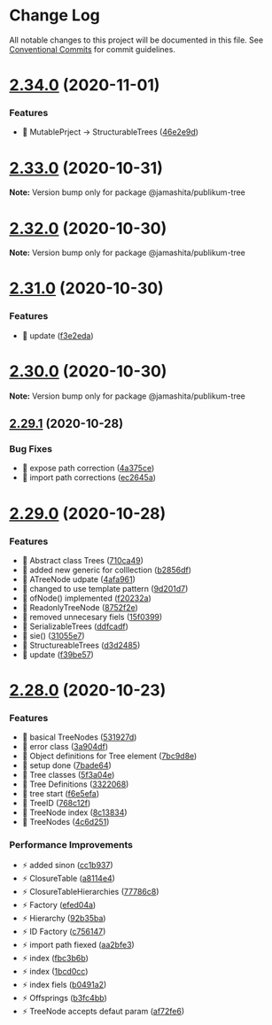 # Change Log

All notable changes to this project will be documented in this file.
See [Conventional Commits](https://conventionalcommits.org) for commit guidelines.

# [2.34.0](https://github.com/jamashita/publikum/compare/v2.33.0...v2.34.0) (2020-11-01)


### Features

* 🎸 MutablePrject -> StructurableTrees ([46e2e9d](https://github.com/jamashita/publikum/commit/46e2e9d738c9302c59f1dd68f6c8466efc618f29))





# [2.33.0](https://github.com/jamashita/publikum/compare/v2.32.0...v2.33.0) (2020-10-31)

**Note:** Version bump only for package @jamashita/publikum-tree





# [2.32.0](https://github.com/jamashita/publikum/compare/v2.31.0...v2.32.0) (2020-10-30)

**Note:** Version bump only for package @jamashita/publikum-tree





# [2.31.0](https://github.com/jamashita/publikum/compare/v2.30.0...v2.31.0) (2020-10-30)


### Features

* 🎸 update ([f3e2eda](https://github.com/jamashita/publikum/commit/f3e2eda85177d0f1673a8d1544e6f4aabd8623ef))





# [2.30.0](https://github.com/jamashita/publikum/compare/v2.29.1...v2.30.0) (2020-10-30)

**Note:** Version bump only for package @jamashita/publikum-tree





## [2.29.1](https://github.com/jamashita/publikum/compare/v2.29.0...v2.29.1) (2020-10-28)


### Bug Fixes

* 🐛 expose path correction ([4a375ce](https://github.com/jamashita/publikum/commit/4a375ce2a3da7b8d05cf4bcaba59c31b979cb8a4))
* 🐛 import path corrections ([ec2645a](https://github.com/jamashita/publikum/commit/ec2645a9a61db70fe54701bf8e8c39201b4b8670))





# [2.29.0](https://github.com/jamashita/publikum/compare/v2.28.0...v2.29.0) (2020-10-28)


### Features

* 🎸 Abstract class Trees ([710ca49](https://github.com/jamashita/publikum/commit/710ca49bd6415056ba6af6b71ac473c668d797e7))
* 🎸 added new generic for colllection ([b2856df](https://github.com/jamashita/publikum/commit/b2856df6145e5234124cef608072d9dddfa6ae3b))
* 🎸 ATreeNode udpate ([4afa961](https://github.com/jamashita/publikum/commit/4afa961b1109d79adef1ecaebc86210df25eb5a2))
* 🎸 changed to use template pattern ([9d201d7](https://github.com/jamashita/publikum/commit/9d201d741ee932db77e23e388c88fbff9f95f13c))
* 🎸 ofNode() implemented ([f20232a](https://github.com/jamashita/publikum/commit/f20232afec8f8fde3899933a7e40263ba9cb6acf))
* 🎸 ReadonlyTreeNode ([8752f2e](https://github.com/jamashita/publikum/commit/8752f2e0bb823bc98cb3baadadac81e6286be20a))
* 🎸 removed unnecesary fiels ([15f0399](https://github.com/jamashita/publikum/commit/15f03995bcda6cd620ec9ea6ec930506dc34819f))
* 🎸 SerializableTrees ([ddfcadf](https://github.com/jamashita/publikum/commit/ddfcadfe9045e7464bfb91a23923ad928562ba35))
* 🎸 sie() ([31055e7](https://github.com/jamashita/publikum/commit/31055e7779163e0a30bcd19b4c24b982d7ec44ce))
* 🎸 StructureableTrees ([d3d2485](https://github.com/jamashita/publikum/commit/d3d24859e31b3a8f7a2efa83b4e8ea8194d030b9))
* 🎸 update ([f39be57](https://github.com/jamashita/publikum/commit/f39be573c2994e7305557d2df02a4b497d1866ca))





# [2.28.0](https://github.com/jamashita/publikum/compare/v2.27.1...v2.28.0) (2020-10-23)


### Features

* 🎸 basical TreeNodes ([531927d](https://github.com/jamashita/publikum/commit/531927d34cccfadaad75bf3979ec2ce93cfca8e6))
* 🎸 error class ([3a904df](https://github.com/jamashita/publikum/commit/3a904dfb0b05c8287e524649cf2cd7bd4fedde56))
* 🎸 Object definitions for Tree element ([7bc9d8e](https://github.com/jamashita/publikum/commit/7bc9d8ee239c3f7953daaad4e8a8a5e14a1af07c))
* 🎸 setup done ([7bade64](https://github.com/jamashita/publikum/commit/7bade643d5e3a6b87e4df89e14e864a7a2c02140))
* 🎸 Tree classes ([5f3a04e](https://github.com/jamashita/publikum/commit/5f3a04e26d0dda259ec659849ac867a2c64571cd))
* 🎸 Tree Definitions ([3322068](https://github.com/jamashita/publikum/commit/33220687e2e3ba7e82325a05c85c7df58fd41fab))
* 🎸 tree start ([f6e5efa](https://github.com/jamashita/publikum/commit/f6e5efa70021bab18974bc0d9fa26099a3dab1f3))
* 🎸 TreeID ([768c12f](https://github.com/jamashita/publikum/commit/768c12f2ffae460722e697163b86a65b84934663))
* 🎸 TreeNode index ([8c13834](https://github.com/jamashita/publikum/commit/8c13834b5b4109a39394a8b1f02fba1a6340080d))
* 🎸 TreeNodes ([4c6d251](https://github.com/jamashita/publikum/commit/4c6d2510adf17c90e5c42d6999e0fb8607082d72))


### Performance Improvements

* ⚡️ added sinon ([cc1b937](https://github.com/jamashita/publikum/commit/cc1b93723319c8031deccc593e1bacefcdc8aaa0))
* ⚡️ ClosureTable ([a8114e4](https://github.com/jamashita/publikum/commit/a8114e45a36e91236c59d879f3697d574a4895ea))
* ⚡️ ClosureTableHierarchies ([77786c8](https://github.com/jamashita/publikum/commit/77786c8fe3e5f4b14f73e1ed4e55a490d7d909ef))
* ⚡️ Factory ([efed04a](https://github.com/jamashita/publikum/commit/efed04ac4090f130f42ed6a6d403006194eefd69))
* ⚡️ Hierarchy ([92b35ba](https://github.com/jamashita/publikum/commit/92b35ba3764ad47ba63684f70998220c258d8996))
* ⚡️ ID Factory ([c756147](https://github.com/jamashita/publikum/commit/c75614746c7ee9e547114c13ab4ef8cbf6b4c2a4))
* ⚡️ import path fiexed ([aa2bfe3](https://github.com/jamashita/publikum/commit/aa2bfe3ad1d88029bee55b05014161859a140cea))
* ⚡️ index ([fbc3b6b](https://github.com/jamashita/publikum/commit/fbc3b6bb77f227a85e34f3b5ccbdaaa205dc42d1))
* ⚡️ index ([1bcd0cc](https://github.com/jamashita/publikum/commit/1bcd0cce6debcf0796c799d233568337191d7ace))
* ⚡️ index fiels ([b0491a2](https://github.com/jamashita/publikum/commit/b0491a2caf4d52cd31f807f4b2113efec6c754a2))
* ⚡️ Offsprings ([b3fc4bb](https://github.com/jamashita/publikum/commit/b3fc4bb60c6c666061c3e7ddde459f80ba02217e))
* ⚡️ TreeNode accepts defaut param ([af72fe6](https://github.com/jamashita/publikum/commit/af72fe6e1659867d6493f2b1863506d621a740be))
